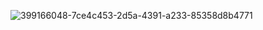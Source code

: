 
![399166048-7ce4c453-2d5a-4391-a233-85358d8b4771](https://github.com/user-attachments/assets/8dc5758e-66de-40b8-9676-c6f504765689)

